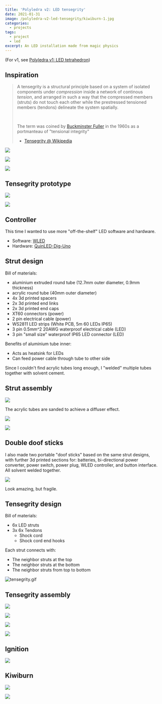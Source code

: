 ```yaml
---
title: 'Polyledra v2: LED tensegrity'
date: 2021-01-31
image: /polyledra-v2-led-tensegrity/kiwiburn-1.jpg
categories:
  - projects
tags:
  - project
  - led
excerpt: An LED installation made from magic physics
---
```


(For v1, see [Polyledra v1: LED tetrahedron](/polyledra-v1-led-tetrahedron/))

## Inspiration

> A tensegrity is a structural principle based on a system of isolated components under _compression_ inside a network of continous _tension_, and arranged in such a way that the compressed members (struts) do not touch each other while the prestressed tensioned members (tendons) delineate the system spatially.
>
> <br />
>
> The term was coined by [Buckminster Fuller](https://en.wikipedia.org/wiki/Buckminster_Fuller) in the 1960s as a portmanteau of "tensional integrity"
>
> - [Tensegrity @ Wikipedia](https://en.wikipedia.org/wiki/Tensegrity)

![](/polyledra-v2-led-tensegrity/tensegrity010.jpg)

![](/polyledra-v2-led-tensegrity/tensegrity001.jpg)

![](/polyledra-v2-led-tensegrity/tensegrity016.jpg)

## Tensegrity prototype

![](/polyledra-v2-led-tensegrity/tensegrity-prototype-1.jpg)

![](/polyledra-v2-led-tensegrity/tensegrity-prototype-2.jpg)

<div class="video-embed" data-ratio="9:16" data-type="vimeo" data-src="https://player.vimeo.com/video/796544440?h=dc7b29a099&autoplay=1&loop=1&autopause=0&muted=1" data-title="(2020-10-04) Polyledra v2: Tensegrity prototype"></div>

## Controller

This time I wanted to use more "off-the-shelf" LED software and hardware.

- Software: [WLED](https://kno.wled.ge/)
- Hardware: [QuinLED-Dig-Uno](https://quinled.info/pre-assembled-quinled-dig-uno/)

## Strut design

Bill of materials:

- aluminium extruded round tube (12.7mm outer diameter, 0.9mm thickness)
- acrylic round tube (40mm outer diameter)
- 4x 3d printed spacers
- 2x 3d printed end links
- 2x 3d printed end caps
- XT60 connectors (power)
- 2 pin electrical cable (power)
- WS2811 LED strips (White PCB, 5m 60 LEDs IP65)
- 3 pin 0.5mm^2 20AWG waterproof electrical cable (LED)
- 3 pin "small size" waterproof IP65 LED connector (LED)

Benefits of aluminium tube inner:

- Acts as heatsink for LEDs
- Can feed power cable through tube to other side

Since I couldn't find acrylic tubes long enough, I "welded" multiple tubes together with solvent cement.

## Strut assembly

<div class="video-embed" data-ratio="16:9" data-type="vimeo" data-src="https://player.vimeo.com/video/796544501?h=f2a3973a72&autoplay=1&loop=1&autopause=0&muted=1" data-title="(2020-12-13) Polyledra v2: 3D printing spacers"></div>

![](/polyledra-v2-led-tensegrity/printing-spacers.jpg)

<div class="video-embed" data-ratio="16:9" data-type="vimeo" data-src="https://player.vimeo.com/video/796544455?h=675491f3ca&autoplay=1&loop=1&autopause=0&muted=1" data-title="(2020-12-11) Polyledra v2: LED prototype"></div>

<div class="video-embed" data-ratio="9:16" data-type="vimeo" data-src="https://player.vimeo.com/video/796544480?h=2fc9288ae1&autoplay=1&loop=1&autopause=0&muted=1" data-title="(2020-12-11) Polyledra v2: LED prototype"></div>

The acrylic tubes are sanded to achieve a diffuser effect.

![](/polyledra-v2-led-tensegrity/sanding-acrylic-tubes.jpg)

![](/polyledra-v2-led-tensegrity/diffuser-test.jpg)

<div class="video-embed" data-ratio="9:16" data-type="vimeo" data-src="https://player.vimeo.com/video/796544524?h=d556bd9d33&autoplay=1&loop=1&autopause=0&muted=1" data-title="(2020-12-17) Polyledra v2: Diffuser test"></div>

## Double doof sticks

I also made two portable "doof sticks" based on the same strut designs, with further 3d printed sections for: batteries, bi-directional power converter, power switch, power plug, WLED controller, and button interface. All solvent welded together.

![](/polyledra-v2-led-tensegrity/doof-stick-exploded.jpg)

<div class="video-embed" data-ratio="16:9" data-type="vimeo" data-src="https://player.vimeo.com/video/796588810?h=371703bf57&autoplay=1&loop=1&autopause=0&muted=1" data-title="(2020-12-27) Doof stick exploded"></div>

Look amazing, but fragile.

<div class="video-embed" data-ratio="16:9" data-type="vimeo" data-src="https://player.vimeo.com/video/796584955?h=9398e57fc7&autoplay=1&loop=1&autopause=0&muted=1" data-title="(2020-12-28) Double Doof Sticks"></div>

## Tensegrity design

Bill of materials:

- 6x LED struts
- 3x 6x Tendons
  - Shock cord
  - Shock cord end hooks

Each strut connects with:

- The neighbor struts at the top
- The neighbor struts at the bottom
- The neighbor struts from top to bottom

![tensegrity.gif](/polyledra-v2-led-tensegrity/tensegrity.gif)

## Tensegrity assembly

![](/polyledra-v2-led-tensegrity/soldered-edge.jpg)

![](/polyledra-v2-led-tensegrity/assembly-test-1.jpg)

![](/polyledra-v2-led-tensegrity/assembly-test-2.jpg)

![](/polyledra-v2-led-tensegrity/assembly-test-3.jpg)

<div class="video-embed" data-ratio="9:16" data-type="vimeo" data-src="https://player.vimeo.com/video/796544568?h=5507016050&autoplay=1&loop=1&autopause=0&muted=1" data-title="(2021-01-12) Polyledra v2: Tensegrity test"></div>

## Ignition

![](/polyledra-v2-led-tensegrity/ignition.jpg)

## Kiwiburn

![](/polyledra-v2-led-tensegrity/kiwiburn-1.jpg)

![](/polyledra-v2-led-tensegrity/kiwiburn-2.jpg)

<div class="video-embed" data-ratio="9:16" data-type="vimeo" data-src="https://player.vimeo.com/video/796544606?h=e36ece3c4e&autoplay=1&loop=1&autopause=0&muted=1" data-title="(2021-01-29) Polyledra v2: Kiwiburn"></div>

<div class="video-embed" data-ratio="9:16" data-type="vimeo" data-src="https://player.vimeo.com/video/796544637?h=03a12ba226&autoplay=1&loop=1&autopause=0&muted=1" data-title="(2021-01-29) Polyledra v2: Kiwiburn"></div>

<div class="video-embed" data-ratio="9:16" data-type="vimeo" data-src="https://player.vimeo.com/video/796544673?h=de776782f6&autoplay=1&loop=1&autopause=0&muted=1" data-title="(2021-01-31) Polyledra v2: Kiwiburn"></div>
